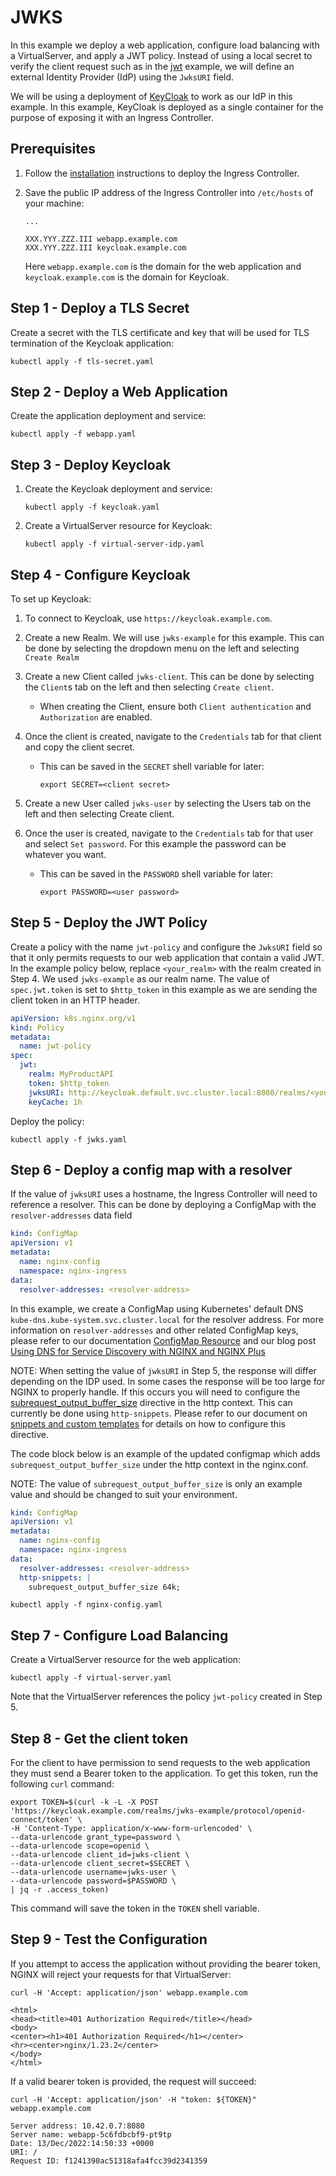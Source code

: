 # JWKS

In this example we deploy a web application, configure load balancing with a VirtualServer, and apply a JWT policy.
Instead of using a local secret to verify the client request such as in the
[jwt](https://github.com/nginxinc/kubernetes-ingress/tree/main/examples/custom-resources/jwt) example, we will define an
external Identity Provider (IdP) using the `JwksURI` field.

We will be using a deployment of [KeyCloak](https://www.keycloak.org/) to work as our IdP in this example. In this
example, KeyCloak is deployed as a single container for the purpose of exposing it with an Ingress Controller.

## Prerequisites

1. Follow the [installation](https://docs.nginx.com/nginx-ingress-controller/installation/installation-with-manifests/)
   instructions to deploy the Ingress Controller.

2. Save the public IP address of the Ingress Controller into `/etc/hosts` of your machine:

    ```text
    ...

    XXX.YYY.ZZZ.III webapp.example.com
    XXX.YYY.ZZZ.III keycloak.example.com
    ```

   Here `webapp.example.com` is the domain for the web application and `keycloak.example.com` is the domain for
   Keycloak.

## Step 1 - Deploy a TLS Secret

Create a secret with the TLS certificate and key that will be used for TLS termination of the Keycloak application:

```console
kubectl apply -f tls-secret.yaml
```

## Step 2 - Deploy a Web Application

Create the application deployment and service:

```console
kubectl apply -f webapp.yaml
```

## Step 3 - Deploy Keycloak

1. Create the Keycloak deployment and service:

    ```console
    kubectl apply -f keycloak.yaml
    ```

1. Create a VirtualServer resource for Keycloak:

    ```console
    kubectl apply -f virtual-server-idp.yaml
    ```

## Step 4 - Configure Keycloak

To set up Keycloak:

1. To connect to Keycloak, use `https://keycloak.example.com`.

2. Create a new Realm. We will use `jwks-example` for this example. This can be done by selecting the dropdown menu on
   the left and selecting `Create Realm`

3. Create a new Client called `jwks-client`. This can be done by selecting the `Client`s tab on the left and then
   selecting `Create client`.
   - When creating the Client, ensure both `Client authentication` and `Authorization` are enabled.

4. Once the client is created, navigate to the `Credentials` tab for that client and copy the client secret.
   - This can be saved in the `SECRET` shell variable for later:

      ```console
      export SECRET=<client secret>
      ```

5. Create a new User called `jwks-user` by selecting the Users tab on the left and then selecting Create client.

6. Once the user is created, navigate to the `Credentials` tab for that user and select `Set password`. For this example
   the password can be whatever you want.
   - This can be saved in the `PASSWORD` shell variable for later:

     ```console
     export PASSWORD=<user password>
     ```

## Step 5 - Deploy the JWT Policy

Create a policy with the name `jwt-policy` and configure the `JwksURI` field so that it only permits requests to our
web application that contain a valid JWT. In the example policy below, replace `<your_realm>` with the realm created in
Step 4. We used `jwks-example` as our realm name. The value of `spec.jwt.token` is set to `$http_token` in this example
as we are sending the client token in an HTTP header.

  ```yaml
  apiVersion: k8s.nginx.org/v1
  kind: Policy
  metadata:
    name: jwt-policy
  spec:
    jwt:
      realm: MyProductAPI
      token: $http_token
      jwksURI: http://keycloak.default.svc.cluster.local:8080/realms/<your_realm>/protocol/openid-connect/certs
      keyCache: 1h
  ```

Deploy the policy:

  ```console
  kubectl apply -f jwks.yaml
  ```

## Step 6 - Deploy a config map with a resolver

If the value of `jwksURI` uses a hostname, the Ingress Controller will need to reference a resolver. This can be done by
deploying a ConfigMap with the `resolver-addresses` data field

```yaml
kind: ConfigMap
apiVersion: v1
metadata:
  name: nginx-config
  namespace: nginx-ingress
data:
  resolver-addresses: <resolver-address>
```

In this example, we create a ConfigMap using Kubernetes' default DNS `kube-dns.kube-system.svc.cluster.local` for the
resolver address. For more information on `resolver-addresses` and other related ConfigMap keys, please refer to our
documentation [ConfigMap
Resource](https://docs.nginx.com/nginx-ingress-controller/configuration/global-configuration/configmap-resource/#summary-of-configmap-keys)
and our blog post [Using DNS for Service Discovery with NGINX and NGINX
Plus](https://www.nginx.com/blog/dns-service-discovery-nginx-plus)

NOTE: When setting the value of `jwksURI` in Step 5, the response will differ depending on the IDP used. In some cases
the response will be too large for NGINX to properly handle. If this occurs you will need to configure the
[subrequest_output_buffer_size](https://nginx.org/en/docs/http/ngx_http_core_module.html#subrequest_output_buffer_size)
directive in the http context. This can currently be done using `http-snippets`. Please refer to our document on
[snippets and custom
templates](https://docs.nginx.com/nginx-ingress-controller/configuration/global-configuration/configmap-resource/#snippets-and-custom-templates)
for details on how to configure this directive.

The code block below is an example of the updated configmap which adds `subrequest_output_buffer_size` under the http
context in the nginx.conf.

NOTE: The value of `subrequest_output_buffer_size` is only an example value and should be changed to suit your
environment.

```yaml
kind: ConfigMap
apiVersion: v1
metadata:
  name: nginx-config
  namespace: nginx-ingress
data:
  resolver-addresses: <resolver-address>
  http-snippets: |
    subrequest_output_buffer_size 64k;
```

```console
kubectl apply -f nginx-config.yaml
```

## Step 7 - Configure Load Balancing

Create a VirtualServer resource for the web application:

```console
kubectl apply -f virtual-server.yaml
```

Note that the VirtualServer references the policy `jwt-policy` created in Step 5.

## Step 8 - Get the client token

For the client to have permission to send requests to the web application they must send a Bearer token to the
application. To get this token, run the following `curl` command:

```console
export TOKEN=$(curl -k -L -X POST 'https://keycloak.example.com/realms/jwks-example/protocol/openid-connect/token' \
-H 'Content-Type: application/x-www-form-urlencoded' \
--data-urlencode grant_type=password \
--data-urlencode scope=openid \
--data-urlencode client_id=jwks-client \
--data-urlencode client_secret=$SECRET \
--data-urlencode username=jwks-user \
--data-urlencode password=$PASSWORD \
| jq -r .access_token)
```

This command will save the token in the `TOKEN` shell variable.

## Step 9 - Test the Configuration

If you attempt to access the application without providing the bearer token, NGINX will reject your requests for that
VirtualServer:

```console
curl -H 'Accept: application/json' webapp.example.com
```

```text
<html>
<head><title>401 Authorization Required</title></head>
<body>
<center><h1>401 Authorization Required</h1></center>
<hr><center>nginx/1.23.2</center>
</body>
</html>
```

If a valid bearer token is provided, the request will succeed:

```console
curl -H 'Accept: application/json' -H "token: ${TOKEN}" webapp.example.com
```

```text
Server address: 10.42.0.7:8080
Server name: webapp-5c6fdbcbf9-pt9tp
Date: 13/Dec/2022:14:50:33 +0000
URI: /
Request ID: f1241390ac51318afa4fcc39d2341359
```

